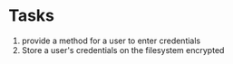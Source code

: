 # Tasks 
1. provide a method for a user to enter credentials
2. Store a user's credentials on the filesystem encrypted
